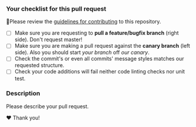### Your checklist for this pull request
🚨Please review the [guidelines for contributing](CONTRIBUTING.md) to this repository.

- [ ] Make sure you are requesting to **pull a feature/bugfix branch** (right side). Don't request master!
- [ ] Make sure you are making a pull request against the **canary branch** (left side). Also you should start *your branch* off *our canary*.
- [ ] Check the commit's or even all commits' message styles matches our requested structure.
- [ ] Check your code additions will fail neither code linting checks nor unit test.

### Description
Please describe your pull request.

❤️ Thank you!
